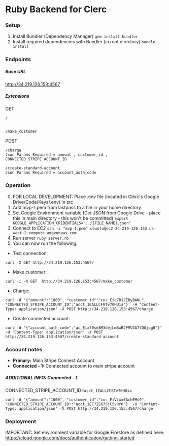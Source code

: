 # Ruby Backend for Clerc

### Setup 
1. Install Bundler (Dependency Manager)
```gem install bundler```
2. Install required dependencies with Bundler (in root directory)
```bundle install```

### Endpoints

##### Base URL
http://34.219.126.153:4567
##### Extensions
GET

    /


    /make_customer
POST

    /charge
    Json Params Required = amount , customer_id , CONNECTED_STRIPE_ACCOUNT_ID
    
    /create-standard-account
    Json Params Required = account_auth_code
    
### Operation
0. FOR LOCAL DEVELOPMENT: Place .env file (located in Clerc's Google Drive/Code/Keys/.env) in src
0. Add mvp-1.pem from lastpass to a file in your home directory.
0. Set Google Environment variable (Get JSON from Google Drive - place this in main directory - this won't be committed)
```export GOOGLE_APPLICATION_CREDENTIALS="../[FILE_NAME].json"```
1. Connect to EC2
```ssh -i "mvp-1.pem" ubuntu@ec2-34-219-126-153.us-west-2.compute.amazonaws.com```
2. Run server
```ruby server.rb```
3. You can now run the following:
- Test connection:

```curl -X GET http://34.219.126.153:4567/```

- Make customer:

```curl -i -X GET  http://34.219.126.153:4567/make_customer```
- Charge: 

```curl -d '{"amount":"1000", "customer_id":"cus_Eic7D12EByBANL", "CONNECTED_STRIPE_ACCOUNT_ID":"acct_1EALLCF8Tv70HUia"}' -H "Content-Type: application/json" -X POST http://34.219.126.153:4567/charge```
- Create connected account:

```curl -d '{"account_auth_code":"ac_Eix70se8M3dejLmSxB2PMV3A7lQUjqg0"}' -H "Content-Type: application/json" -X POST http://34.219.126.153:4567/create-standard-account```
### Account notes
- **Primary:** Main Stripe Connect Account
- **Connected - 1:** Connected account to main stripe account

##### ADDITIONAL INFO: Connected - 1 
CONNECTED_STRIPE_ACCOUNT_ID=```acct_1EALLCF8Tv70HUia```
``` 
curl -d '{"amount":"1000", "customer_id":"cus_EiVLxx6AchEMo9", "CONNECTED_STRIPE_ACCOUNT_ID":"acct_1EF7IEK75jC5vRr0"}' -H "Content-Type: application/json" -X POST http://34.219.126.153:4567/charge
```

### Deployment
IMPORTANT: Set environment variable for Google Firestore as defined here: https://cloud.google.com/docs/authentication/getting-started
